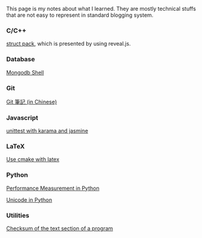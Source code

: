 This page is my notes about what I learned. They are mostly technical stuffs that are not easy to represent in standard blogging system.

### C/C++

[struct pack](struct_pack/index.html), which is presented by using reveal.js.


### Database

[Mongodb Shell](mongo_shell/index.html)

### Git

[Git 筆記 (in Chinese)](git_related/index.html)

### Javascript

[unittest with karama and jasmine](js_unittest_example/)

### LaTeX

[Use cmake with latex](latex-cmake-example/)

### Python

[Performance Measurement in Python](py_perf/index.html)

[Unicode in Python](py_unicode/index.html)

### Utilities

[Checksum of the text section of a program](elf_checksum/)

